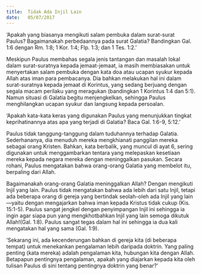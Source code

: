 ```yaml
---
title:  Tidak Ada Injil Lain
date:   05/07/2017
---
```


‘Apakah yang biasanya mengikuti salam pembuka dalam surat-surat Paulus? Bagaimanakah perbedaannya pada surat Galatia? Bandingkan Gal. 1:6 dengan Rm. 1:8; 1 Kor. 1:4; Flp. 1:3; dan 1 Tes. 1:2.’

Meskipun Paulus membahas segala jenis tantangan dan masalah lokal dalam surat-suratnya kepada jemaat-jemaat, ia masih membiasakan untuk menyertakan salam pembuka dengan kata doa atau ucapan syukur kepada Allah atas iman para pembacanya. Dia bahkan melakukan hal ini dalam surat-suratnya kepada jemaat di Korintus, yang sedang berjuang dengan segala macam perilaku yang meragukan (bandingkan 1 Korintus 1:4 dan 5:1). Namun situasi di Galatia begitu menjengkelkan, sehingga Paulus menghilangkan ucapan syukur dan langsung kepada persoalan.

‘Apakah kata-kata keras yang digunakan Paulus yang menunjukkan tingkat keprihatinannya atas apa yang terjadi di Galatia? Baca Gal. 1:6-9, 5:12.’

Paulus tidak tanggung-tanggung dalam tuduhannya terhadap Galatia. Sederhananya, dia menuduh mereka mengkhianati panggilan mereka sebagai orang Kristen. Bahkan, kata berbalik, yang muncul di ayat 6, sering digunakan untuk menggambarkan tentara yang melepaskan kesetiaan mereka kepada negara mereka dengan meninggalkan pasukan. Secara rohani, Paulus mengatakan bahwa orang-orang Galatia yang membelot itu, berpaling dari Allah.

Bagaimanakah orang-orang Galatia meninggalkan Allah? Dengan mengikuti Injil yang lain. Paulus tidak mengatakan bahwa ada lebih dari satu Injil, tetapi ada beberapa orang di gereja yang bertindak seolah-oleh ada Injil yang lain—yaitu dengan mengajarkan bahwa iman kepada Kristus tidak cukup (Kis. 15:1-5). Paulus sangat jengkel dengan penyimpangan Injil ini sehingga ia ingin agar siapa pun yang mengkhotbahkan Injil yang lain semoga dikutuk Allah!(Gal. 1:8). Paulus sangat tegas dalam hal ini sehingga ia dua kali mengatakan hal yang sama (Gal. 1:9).

‘Sekarang ini, ada kecenderungan bahkan di gereja kita (di beberapa tempat) untuk menekankan pengalaman lebih daripada doktrin. Yang paling penting (kata mereka) adalah pengalaman kita, hubungan kita dengan Allah. Betapapun pentingnya pengalaman, apakah yang diajarkan kepada kita oleh tulisan Paulus di sini tentang pentingnya doktrin yang benar?’